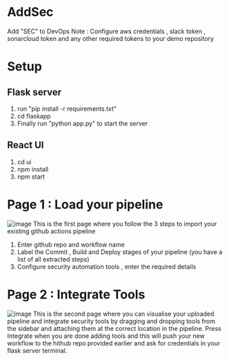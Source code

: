 # AddSec
Add "SEC" to DevOps
Note : Configure aws credentials , slack token , sonarcloud token and any other required tokens to your demo repository 
# Setup
## Flask server
1) run "pip install -r requirements.txt"
2) cd flaskapp
3) Finally run  "python app.py" to start the server

## React UI
1) cd ui
2) npm install
3) npm start

# Page 1 : Load your pipeline
![image](https://user-images.githubusercontent.com/47681913/128626418-2f616cf7-e7ea-4362-80fb-44346c96aa26.png)
This is the first page where you follow the 3 steps to import your existing github actions pipeline
1) Enter github repo and workflow name
2) Label the Commit , Build and Deploy stages of your pipeline (you have a list of all extracted steps)
3) Configure security automation tools  , enter the required details

# Page 2 : Integrate Tools
![image](https://user-images.githubusercontent.com/47681913/128626573-210388cb-f490-482c-a6ec-fa2df883be8d.png)
This is the second page where you can visualise your uploaded pipeline and integrate security tools by dragging and dropping tools
from the sidebar and attaching them at the correct location in the pipeline.
Press Integrate when you are done adding tools and this will push your new workflow to the hithub repo provided earlier and ask for credentials in your flask server terminal.
